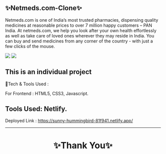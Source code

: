 
✨Netmeds.com-Clone✨
---
Netmeds.com is one of India’s most trusted pharmacies, dispensing quality medicines at reasonable prices to over 7 million happy customers – PAN India. At netmeds.com, we help you look after your own health effortlessly as well as take care of loved ones wherever they may reside in India. You can buy and send medicines from any corner of the country - with just a few clicks of the mouse.

<img src="https://encrypted-tbn0.gstatic.com/images?q=tbn:ANd9GcQCx-YUZCOEMyi4euIeOB2l4rDea9OBwNSJ0g&usqp=CAU"/>
<img src="https://encrypted-tbn0.gstatic.com/images?q=tbn:ANd9GcTgONxb5Ukz7fK6pmwiAHtebE3DEv95mCWD1A&usqp=CAU"/>


This is an individual project
---
💫Tech & Tools Used :

For Frontend : HTML5, CSS3, Javascript.

Tools Used: Netlify.
---
Deployed Link : https://sunny-hummingbird-81f941.netlify.app/


----
<h1 align="center">✨Thank You✨</h1>
